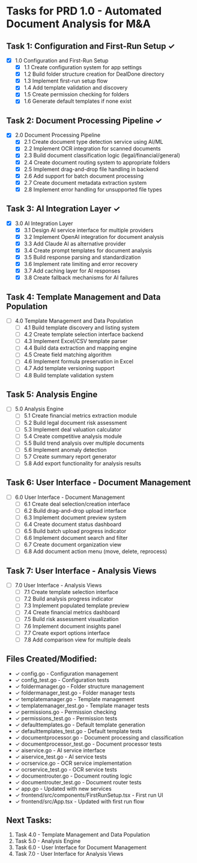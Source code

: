 # Tasks for PRD 1.0 - Automated Document Analysis for M&A

## Task 1: Configuration and First-Run Setup ✓
- [x] 1.0 Configuration and First-Run Setup
  - [x] 1.1 Create configuration system for app settings
  - [x] 1.2 Build folder structure creation for DealDone directory
  - [x] 1.3 Implement first-run setup flow
  - [x] 1.4 Add template validation and discovery
  - [x] 1.5 Create permission checking for folders
  - [x] 1.6 Generate default templates if none exist

## Task 2: Document Processing Pipeline ✓
- [x] 2.0 Document Processing Pipeline
  - [x] 2.1 Create document type detection service using AI/ML
  - [x] 2.2 Implement OCR integration for scanned documents
  - [x] 2.3 Build document classification logic (legal/financial/general)
  - [x] 2.4 Create document routing system to appropriate folders
  - [x] 2.5 Implement drag-and-drop file handling in backend
  - [x] 2.6 Add support for batch document processing
  - [x] 2.7 Create document metadata extraction system
  - [x] 2.8 Implement error handling for unsupported file types

## Task 3: AI Integration Layer ✓
- [x] 3.0 AI Integration Layer
  - [x] 3.1 Design AI service interface for multiple providers
  - [x] 3.2 Implement OpenAI integration for document analysis
  - [x] 3.3 Add Claude AI as alternative provider
  - [x] 3.4 Create prompt templates for document analysis
  - [x] 3.5 Build response parsing and standardization
  - [x] 3.6 Implement rate limiting and error recovery
  - [x] 3.7 Add caching layer for AI responses
  - [x] 3.8 Create fallback mechanisms for AI failures

## Task 4: Template Management and Data Population
- [ ] 4.0 Template Management and Data Population
  - [ ] 4.1 Build template discovery and listing system
  - [ ] 4.2 Create template selection interface backend
  - [ ] 4.3 Implement Excel/CSV template parser
  - [ ] 4.4 Build data extraction and mapping engine
  - [ ] 4.5 Create field matching algorithm
  - [ ] 4.6 Implement formula preservation in Excel
  - [ ] 4.7 Add template versioning support
  - [ ] 4.8 Build template validation system

## Task 5: Analysis Engine
- [ ] 5.0 Analysis Engine
  - [ ] 5.1 Create financial metrics extraction module
  - [ ] 5.2 Build legal document risk assessment
  - [ ] 5.3 Implement deal valuation calculator
  - [ ] 5.4 Create competitive analysis module
  - [ ] 5.5 Build trend analysis over multiple documents
  - [ ] 5.6 Implement anomaly detection
  - [ ] 5.7 Create summary report generator
  - [ ] 5.8 Add export functionality for analysis results

## Task 6: User Interface - Document Management
- [ ] 6.0 User Interface - Document Management
  - [ ] 6.1 Create deal selection/creation interface
  - [ ] 6.2 Build drag-and-drop upload interface
  - [ ] 6.3 Implement document preview system
  - [ ] 6.4 Create document status dashboard
  - [ ] 6.5 Build batch upload progress indicator
  - [ ] 6.6 Implement document search and filter
  - [ ] 6.7 Create document organization view
  - [ ] 6.8 Add document action menu (move, delete, reprocess)

## Task 7: User Interface - Analysis Views
- [ ] 7.0 User Interface - Analysis Views
  - [ ] 7.1 Create template selection interface
  - [ ] 7.2 Build analysis progress indicator
  - [ ] 7.3 Implement populated template preview
  - [ ] 7.4 Create financial metrics dashboard
  - [ ] 7.5 Build risk assessment visualization
  - [ ] 7.6 Implement document insights panel
  - [ ] 7.7 Create export options interface
  - [ ] 7.8 Add comparison view for multiple deals

## Files Created/Modified:
- ✓ config.go - Configuration management
- ✓ config_test.go - Configuration tests
- ✓ foldermanager.go - Folder structure management
- ✓ foldermanager_test.go - Folder manager tests
- ✓ templatemanager.go - Template management
- ✓ templatemanager_test.go - Template manager tests
- ✓ permissions.go - Permission checking
- ✓ permissions_test.go - Permission tests
- ✓ defaulttemplates.go - Default template generation
- ✓ defaulttemplates_test.go - Default template tests
- ✓ documentprocessor.go - Document processing and classification
- ✓ documentprocessor_test.go - Document processor tests
- ✓ aiservice.go - AI service interface
- ✓ aiservice_test.go - AI service tests
- ✓ ocrservice.go - OCR service implementation
- ✓ ocrservice_test.go - OCR service tests
- ✓ documentrouter.go - Document routing logic
- ✓ documentrouter_test.go - Document router tests
- ✓ app.go - Updated with new services
- ✓ frontend/src/components/FirstRunSetup.tsx - First run UI
- ✓ frontend/src/App.tsx - Updated with first run flow

## Next Tasks:
1. Task 4.0 - Template Management and Data Population
2. Task 5.0 - Analysis Engine
3. Task 6.0 - User Interface for Document Management
4. Task 7.0 - User Interface for Analysis Views 
